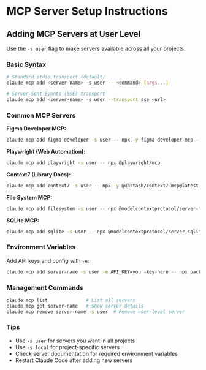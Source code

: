 # MCP Server Setup Instructions

## Adding MCP Servers at User Level

Use the `-s user` flag to make servers available across all your projects:

### Basic Syntax

```bash
# Standard stdio transport (default)
claude mcp add <server-name> -s user -- <command> [args...]

# Server-Sent Events (SSE) transport
claude mcp add <server-name> -s user --transport sse <url>
```

### Common MCP Servers

**Figma Developer MCP:**

```bash
claude mcp add figma-developer -s user -- npx -y figma-developer-mcp --figma-api-key=YOUR_FIGMA_TOKEN --stdio
```

**Playwright (Web Automation):**

```bash
claude mcp add playwright -s user -- npx @playwright/mcp
```

**Context7 (Library Docs):**

```bash
claude mcp add context7 -s user -- npx -y @upstash/context7-mcp@latest
```

**File System MCP:**

```bash
claude mcp add filesystem -s user -- npx @modelcontextprotocol/server-filesystem /path/to/directory
```

**SQLite MCP:**

```bash
claude mcp add sqlite -s user -- npx @modelcontextprotocol/server-sqlite --db-path /path/to/database.db
```

### Environment Variables

Add API keys and config with `-e`:

```bash
claude mcp add server-name -s user -e API_KEY=your-key-here -- npx package-name
```

### Management Commands

```bash
claude mcp list              # List all servers
claude mcp get server-name   # Show server details
claude mcp remove server-name -s user  # Remove user-level server
```

### Tips

- Use `-s user` for servers you want in all projects
- Use `-s local` for project-specific servers
- Check server documentation for required environment variables
- Restart Claude Code after adding new servers
